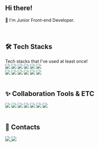 ## Hi there!
🌱 I'm Junior Front-end Developer.<br>
<br>
<br>

<div align=left>
  <h2>🛠 Tech Stacks</h2>
  Tech stacks that I've used at least once!
  <br>
</div>
</div>
<div align="left">
  <img src="https://img.shields.io/badge/React-61DAFB?style=plastic&logo=react&logoColor=black">
  <img src="https://img.shields.io/badge/Next.js-000000?style=plastic&logo=next.js&logoColor=red">
  <img src="https://img.shields.io/badge/Express-61DAFB?style=plastic&logo=express&logoColor=blue">
  <img src="https://img.shields.io/badge/JavaScript-F7DF1E?style=plastic&logo=javascript&logoColor=black">
  <img src="https://img.shields.io/badge/TypeScript-%23007ACC.svg?style=plastic&logo=typescript&logoColor=white">
  <img src="https://img.shields.io/badge/styled%20components-DB7093?style=plastic&logo=styled%20components&logoColor=white"/>
  <br>
  <img src="https://img.shields.io/badge/Java-007396?style=plastic&logo=java&logoColor=white">
  <img src="https://img.shields.io/badge/Python-3776AB?style=plastic&logo=python&logoColor=white">
  <img src="https://img.shields.io/badge/C-A8B9CC?style=plastic&logo=c&logoColor=white">
  <img src="https://img.shields.io/badge/Storybook-FF4785.svg?style=plastic&logo=Storybook&logoColor=yellow">
  <img src= "https://img.shields.io/badge/MySQL-4479A1.svg?style=plastic&logo=MySQL&logoColor=white">
  <img src="https://img.shields.io/badge/Git-F05032.svg?style=plastic&logo=github&logoColor=black">
  <br>
</div>
<br>
<div align="left">
  <h2>✨ Collaboration Tools & ETC</h2>
  <img src= "https://img.shields.io/badge/Vercel-000000.svg?style=plastic&logo=Vercel&logoColor=white">
  <img src="https://img.shields.io/badge/Netlify-00C7B7.svg?style=plastic&logo=Netlify&logoColor=white">
  <img src="https://img.shields.io/badge/Notion-000000.svg?style=plastic&logo=Notion&logoColor=yellow"> 
  <img src="https://img.shields.io/badge/Slack-4A154B.svg?style=plastic&logo=Slack&logoColor=blue">
  <img src="https://img.shields.io/badge/Github-181717.svg?style=plastic&logo=github&logoColor=black">
  <img src="https://img.shields.io/badge/Figma-F24E1E.svg?style=plastic&logo=Figma&logoColor=white">
  <img src="https://img.shields.io/badge/Adobe%20XD-FF61F6.svg?style=plastic&logo=Adobe%20XD&logoColor=pink">
</div>
<br>
<div align="left">
  <h2>📨 Contacts</h2>
  <a href="https://velog.io/@qkrthdus605">
    <img src= "https://img.shields.io/badge/Velog-20C997.svg?style=plastic&logo=Velog&logoColor=white">
  </a>
  <a href = "mailto:qkrthdus605@gmail.com">
    <img src= "https://img.shields.io/badge/Gmail-EA4335.svg?style=plastic&logo=Gmail&logoColor=white&link=mailto:qkrthdus605@gmail.com">
  </a>   
</div>

<br>
<br>
</div>

